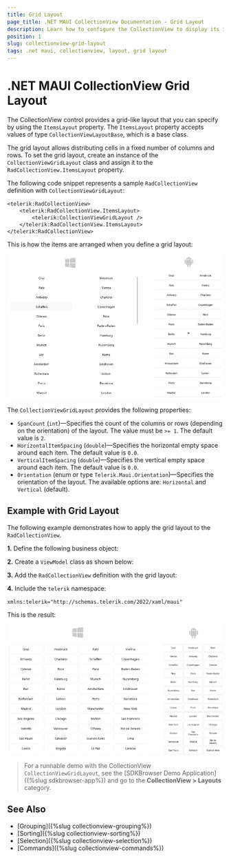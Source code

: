 ```yaml
---
title: Grid Layout
page_title: .NET MAUI CollectionView Documentation - Grid Layout
description: Learn how to configure the CollectionView to display its items in a grid-like layout and arrange them vertically or horizontally.
position: 1
slug: collectionview-grid-layout
tags: .net maui, collectionview, layout, grid layout
---
```


# .NET MAUI CollectionView Grid Layout

The CollectionView control provides a grid-like layout that you can specify by using the `ItemsLayout` property. The `ItemsLayout` property accepts values of type `CollectionViewLayoutBase`, which is a base class.

The grid layout allows distributing cells in a fixed number of columns and rows. To set the grid layout, create an instance of the `CollectionViewGridLayout` class and assign it to the `RadCollectionView.ItemsLayout` property.

The following code snippet represents a sample `RadCollectionView` definition with `CollectionViewGridLayout`:

```XAML
<telerik:RadCollectionView>
    <telerik:RadCollectionView.ItemsLayout>
        <telerik:CollectionViewGridLayout />
    </telerik:RadCollectionView.ItemsLayout>
</telerik:RadCollectionView>
```

This is how the items are arranged when you define a grid layout:

![.NET MAUI CollectionView Grid Layout](../images/collectionview-grid-layout.png "Telerik .NET MAUI CollectionView")

The `CollectionViewGridLayout` provides the following properties:

* `SpanCount` (`int`)&mdash;Specifies the count of the columns or rows (depending on the orientation) of the layout. The value must be `>= 1`. The default value is `2`.
* `HorizontalItemSpacing` (`double`)&mdash;Specifies the horizontal empty space around each item. The default value is `0.0`.
* `VerticalItemSpacing` (`double`)&mdash;Specifies the vertical empty space around each item. The default value is `0.0`.
* `Orientation` (enum or type `Telerik.Maui.Orientation`)&mdash;Specifies the orientation of the layout. The available options are: `Horizontal` and `Vertical` (default).

## Example with Grid Layout

The following example demonstrates how to apply the grid layout to the `RadCollectionView`.
 
**1.** Define the following business object:

<snippet id='collectionview-datamodel' />

**2.** Create a `ViewModel` class as shown below:

<snippet id='collectionview-viewmodel' />

**3.** Add the `RadCollectionView` definition with the grid layout:

<snippet id='collectionview-grid-layout' />

**4.** Include the `telerik` namespace:

```XAML
xmlns:telerik="http://schemas.telerik.com/2022/xaml/maui" 
```

This is the result:

![.NET MAUI CollectionView Grid Layout](../images/collectionview-grid-layout-configuration.png "Telerik .NET MAUI CollectionView")

> For a runnable demo with the CollectionView `CollectionViewGridLayout`, see the [SDKBrowser Demo Application]({%slug sdkbrowser-app%}) and go to the **CollectionView > Layouts** category.

## See Also

- [Grouping]({%slug collectionview-grouping%})
- [Sorting]({%slug collectionview-sorting%})
- [Selection]({%slug collectionview-selection%})
- [Commands]({%slug collectionview-commands%})